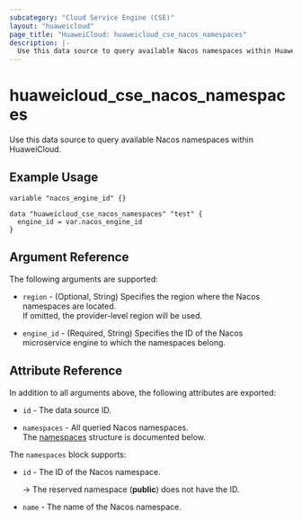 ```yaml
---
subcategory: "Cloud Service Engine (CSE)"
layout: "huaweicloud"
page_title: "HuaweiCloud: huaweicloud_cse_nacos_namespaces"
description: |-
  Use this data source to query available Nacos namespaces within HuaweiCloud.
---
```


# huaweicloud_cse_nacos_namespaces

Use this data source to query available Nacos namespaces within HuaweiCloud.

## Example Usage

```hcl
variable "nacos_engine_id" {}

data "huaweicloud_cse_nacos_namespaces" "test" {
  engine_id = var.nacos_engine_id
}
```

## Argument Reference

The following arguments are supported:

* `region` - (Optional, String) Specifies the region where the Nacos namespaces are located.  
  If omitted, the provider-level region will be used.

* `engine_id` - (Required, String) Specifies the ID of the Nacos microservice engine to which the namespaces belong.

## Attribute Reference

In addition to all arguments above, the following attributes are exported:

* `id` - The data source ID.

* `namespaces` - All queried Nacos namespaces.  
  The [namespaces](#cse_nacos_namespaces) structure is documented below.

<a name="cse_nacos_namespaces"></a>
The `namespaces` block supports:

* `id` - The ID of the Nacos namespace.

  -> The reserved namespace (**public**) does not have the ID.

* `name` - The name of the Nacos namespace.
